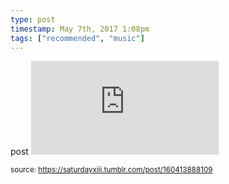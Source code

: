```yaml
---
type: post
timestamp: May 7th, 2017 1:08pm
tags: ["recommended", "music"]
---
```

post
<embed type="audio/mpeg" src="https://bandcamp.com/stream_redirect?enc=mp3-128&amp;track_id=2611108810&amp;ts=1618890940&amp;t=a5da6ed7f509c9c43273386ee88c24191f7e87fe"></embed>

      
  
<small>source: https://saturdayxiii.tumblr.com/post/160413888109</small>